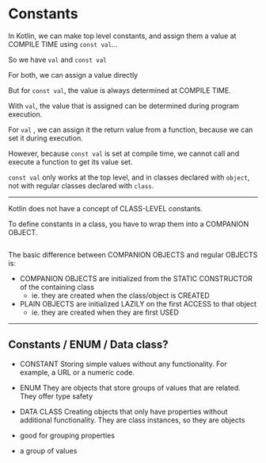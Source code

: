 # Constants

In Kotlin, we can make top level constants, and assign them a value at COMPILE
TIME using `const val`...

So we have `val` and `const val`

For both, we can assign a value directly

But for `const val`, the value is always determined at COMPILE TIME.

With `val`, the value that is assigned can be determined during program
execution.

For `val` , we can assign it the return value from a function, because we can
set it during execution.

However, because `const val` is set at compile time, we cannot call and execute
a function to get its value set.

`const val` only works at the top level, and in classes declared with `object`,
not with regular classes declared with `class`.

----
Kotlin does not have a concept of CLASS-LEVEL constants.

To define constants in a class, you have to wrap them into a COMPANION OBJECT.

```kotlin

```

The basic difference between COMPANION OBJECTS and regular OBJECTS is:
- COMPANION OBJECTS are initialized from the STATIC CONSTRUCTOR of the
  containing class
  - ie. they are created when the class/object is CREATED
- PLAIN OBJECTS are initialized LAZILY on the first ACCESS to that object
  - ie. they are created when they are first USED

---
## Constants / ENUM / Data class?

- CONSTANT
Storing simple values without any functionality.
For example, a URL or a numeric code.

- ENUM
They are objects that store groups of values that are related.
They offer type safety

- DATA CLASS
Creating objects that only have properties without additional functionality.
They are class instances, so they are objects
- good for grouping properties
- a group of values
